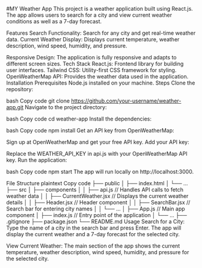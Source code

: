 #MY Weather App
This project is a weather application built using React.js. The app allows users to search for a city and view current weather conditions as well as a 7-day forecast.

Features
Search Functionality: Search for any city and get real-time weather data.
Current Weather Display: Displays current temperature, weather description, wind speed, humidity, and pressure.

Responsive Design: The application is fully responsive and adapts to different screen sizes.
Tech Stack
React.js: Frontend library for building user interfaces.
Tailwind CSS: Utility-first CSS framework for styling.
OpenWeatherMap API: Provides the weather data used in the application.
Installation
Prerequisites
Node.js installed on your machine.
Steps
Clone the repository:

bash
Copy code
git clone https://github.com/your-username/weather-app.git
Navigate to the project directory:

bash
Copy code
cd weather-app
Install the dependencies:

bash
Copy code
npm install
Get an API key from OpenWeatherMap:

Sign up at OpenWeatherMap and get your free API key.
Add your API key:

Replace the WEATHER_API_KEY in api.js with your OpenWeatherMap API key.
Run the application:

bash
Copy code
npm start
The app will run locally on http://localhost:3000.

File Structure
plaintext
Copy code
├── public
│   ├── index.html
│   └── ...
├── src
│   ├── components
│   │   ├── api.js           // Handles API calls to fetch weather data
│   │   ├── CurrentWeather.jsx  // Displays the current weather details
│   │   ├── Header.jsx          // Header component
│   │   ├── SearchBar.jsx       // Search bar for entering city names
│   │   └── ...
│   ├── App.js               // Main app component
│   ├── index.js             // Entry point of the application
│   └── ...
├── .gitignore
├── package.json
└── README.md
Usage
Search for a City: Type the name of a city in the search bar and press Enter. The app will display the current weather and a 7-day forecast for the selected city.

View Current Weather: The main section of the app shows the current temperature, weather description, wind speed, humidity, and pressure for the selected city.
